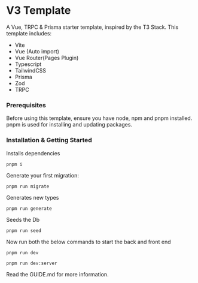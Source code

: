 # V3 Template

A Vue, TRPC & Prisma starter template, inspired by the T3 Stack. This template includes:

- Vite
- Vue (Auto import)
- Vue Router(Pages Plugin)
- Typescript
- TailwindCSS
- Prisma
- Zod
- TRPC


### Prerequisites

Before using this template, ensure you have node, npm and pnpm installed. pnpm is used for installing and updating packages.

### Installation & Getting Started

Installs dependencies

```pnpm i```

Generate your first migration:

```pnpm run migrate```

Generates new types

```pnpm run generate```

Seeds the Db

```pnpm run seed```

Now run both the below commands to start the back and front end

```pnpm run dev```

```pnpm run dev:server```

Read the GUIDE.md for more information.